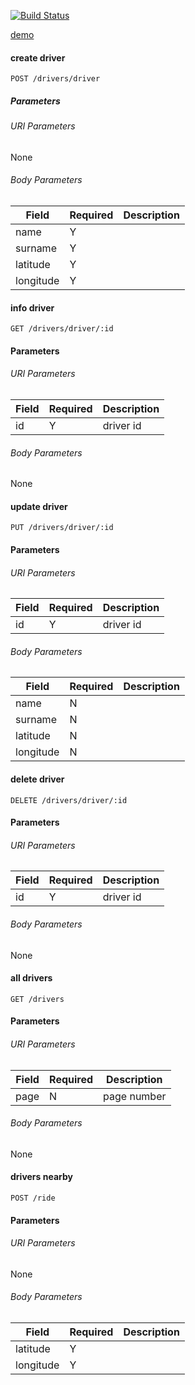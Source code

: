[![Build Status](https://travis-ci.org/indatawetrust/nodejs-mongodb-geo.svg?branch=master)](https://travis-ci.org/indatawetrust/nodejs-mongodb-geo)

[demo](https://driverapp9.herokuapp.com/)

#### create driver
```
POST /drivers/driver
```
##### Parameters
###### URI Parameters
None
###### Body Parameters
Field | Required | Description
--- | --- | ---
name | Y |
surname | Y |
latitude | Y | 
longitude | Y |

#### info driver
```
GET /drivers/driver/:id
```
#### Parameters
###### URI Parameters
Field | Required | Description
--- | --- | ---
id | Y | driver id
###### Body Parameters
None

#### update driver
```
PUT /drivers/driver/:id
```
#### Parameters
###### URI Parameters
Field | Required | Description
--- | --- | ---
id | Y | driver id
###### Body Parameters
Field | Required | Description
--- | --- | ---
name | N |
surname | N |
latitude | N | 
longitude | N |

#### delete driver
```
DELETE /drivers/driver/:id
```
#### Parameters
###### URI Parameters
Field | Required | Description
--- | --- | ---
id | Y | driver id
###### Body Parameters
None

#### all drivers
```
GET /drivers
```
#### Parameters
###### URI Parameters
Field | Required | Description
--- | --- | ---
page | N | page number
###### Body Parameters
None

#### drivers nearby
```
POST /ride
```
#### Parameters
###### URI Parameters
None
###### Body Parameters
Field | Required | Description
--- | --- | ---
latitude | Y | 
longitude | Y |
